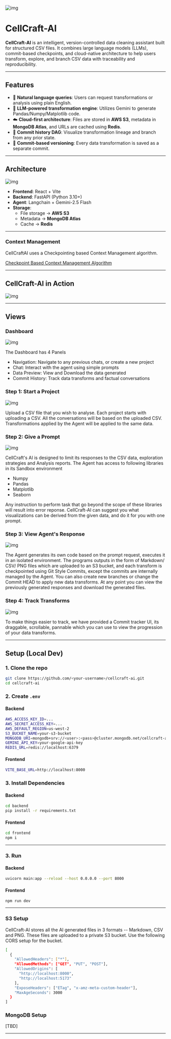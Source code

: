 ![img](https://github.com/Aditya-Dawadikar/cell-craft-ai/blob/master/frontend/src/assets/logo.svg)

# CellCraft-AI

**CellCraft-AI** is an intelligent, version-controlled data cleaning assistant built for structured CSV files. It combines large language models (LLMs), commit-based checkpoints, and cloud-native architecture to help users transform, explore, and branch CSV data with traceability and reproducibility.

---

## Features

- 💬 **Natural language queries**: Users can request transformations or analysis using plain English.
- 🤖 **LLM-powered transformation engine**: Utilizes Gemini to generate Pandas/Numpy/Matplotlib code.
- ☁️ **Cloud-first architecture**: Files are stored in **AWS S3**, metadata in **MongoDB Atlas**, and URLs are cached using **Redis**.
- 🌲 **Commit history DAG**: Visualize transformation lineage and branch from any prior state.
- 🔁 **Commit-based versioning**: Every data transformation is saved as a separate commit.

---

## Architecture

![img](https://github.com/Aditya-Dawadikar/cell-craft-ai/blob/master/docs/cellcraft-ai-architecture.png)

- **Frontend**: React + Vite
- **Backend**: FastAPI (Python 3.10+)
- **Agent**: Langchain + Gemini-2.5 Flash
- **Storage**: 
  - File storage → **AWS S3**
  - Metadata → **MongoDB Atlas**
  - Cache → **Redis**

---

### Context Management

CellCraftAI uses a Checkpointing based Context Management algorithm.

[Checkpoint Based Context Management Algorithm](https://github.com/Aditya-Dawadikar/cell-craft-ai/blob/docs/docs/ContextCondensation.md)

---

## CellCraft-AI in Action

![img](https://github.com/Aditya-Dawadikar/cell-craft-ai/blob/master/docs/CellCraftAI-Demo.gif)

---

## Views
### Dashboard
![img](https://github.com/Aditya-Dawadikar/cell-craft-ai/blob/master/docs/dashboard.png)

The Dashboard has 4 Panels
- Navigation: Navigate to any previous chats, or create a new project
- Chat: Interact with the agent using simple prompts
- Data Preview: View and Download the data generated
- Commit History: Track data transforms and factual conversations

### Step 1: Start a Project
![img](https://github.com/Aditya-Dawadikar/cell-craft-ai/blob/master/docs/create-project.png)

Upload a CSV file that you wish to analyse. Each project starts with uploading a CSV. All the conversations will be based on the uploaded CSV. Transformations applied by the Agent will be applied to the same data.

### Step 2: Give a Prompt
![img](https://github.com/Aditya-Dawadikar/cell-craft-ai/blob/master/docs/Chat.png)

CellCraft's AI is designed to limit its responses to the CSV data, exploration strategies and Analysis reports.
The Agent has access to following libraries in its Sandbox environment
- Numpy
- Pandas
- Matplotlib
- Seaborn

Any instruction to perform task that go beyond the scope of these libraries will result into error reponse.
CellCraft-AI can suggest you what visualizations can be derived from the given data, and do it for you with one prompt.

### Step 3: View Agent's Response
![img](https://github.com/Aditya-Dawadikar/cell-craft-ai/blob/master/docs/DataOutput.png)

The Agent generates its own code based on the prompt request, executes it in an isolated environment. The programs outputs in the form of Markdown/ CSV/ PNG files which are uploaded to an S3 bucket, and each transform is checkpointed using Git Style Commits, except the commits are internally managed by the Agent. You can also create new branches or change the Commit HEAD to apply new data transforms. At any point you can view the previously generated responses and download the generated files.

### Step 4: Track Transforms
![img](https://github.com/Aditya-Dawadikar/cell-craft-ai/blob/master/docs/Commit-DAG.png)

To make things easier to track, we have provided a Commit tracker UI, its draggable, scrollable, pannable which you can use to view the progression of your data transforms.

---

## Setup (Local Dev)

### 1. Clone the repo

```bash
git clone https://github.com/<your-username>/cellcraft-ai.git
cd cellcraft-ai
```

### 2. Create ```.env```

#### Backend

```bash
AWS_ACCESS_KEY_ID=...
AWS_SECRET_ACCESS_KEY=...
AWS_DEFAULT_REGION=us-west-2
S3_BUCKET_NAME=your-s3-bucket
MONGODB_URI=mongodb+srv://<user>:<pass>@cluster.mongodb.net/cellcraft-ai
GEMINI_API_KEY=your-google-api-key
REDIS_URL=redis://localhost:6379
```

#### Frontend

```bash
VITE_BASE_URL=http://localhost:8000
```

### 3. Install Dependencies

#### Backend
```bash
cd backend
pip install -r requirements.txt
```

#### Frontend
```bash
cd frontend
npm i
```

---
### 3. Run

#### Backend
```bash
uvicorn main:app --reload --host 0.0.0.0 --port 8000
```

#### Frontend
```
npm run dev
```

---

### S3 Setup

CellCraft-AI stores all the AI generated files in 3 formats -- Markdown, CSV and PNG. These files are uploaded to a private S3 bucket. Use the following CORS setup for the bucket.

```bash
[
  {
    "AllowedHeaders": ["*"],
    "AllowedMethods": ["GET", "PUT", "POST"],
    "AllowedOrigins": [
      "http://localhost:8000",
      "http://localhost:5173"
    ],
    "ExposeHeaders": ["ETag", "x-amz-meta-custom-header"],
    "MaxAgeSeconds": 3000
  }
]
```

### MongoDB Setup
[TBD]

---
